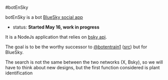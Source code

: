 #botEnSky

botEnSky is a bot [BlueSky social app](https://bsky.app/)

- status: **Started May 16, work in progress**

It is a NodeJs application that relies on [bsky api](https://docs.bsky.app/).

The goal is to be the worthy successor to [@botentrain1](https://twitter.com/botentrain1) ([src](https://github.com/boly38/botEnTrain)) but for BlueSky.

The search is not the same between the two networks (X, Bsky), so we will have to think about new designs, but the first function considered is plant identification